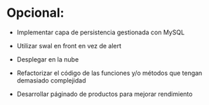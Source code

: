 # Opcional: 
+ Implementar capa de persistencia gestionada con MySQL

+ Utilizar swal en front en vez de alert

+ Desplegar en la nube

+ Refactorizar el código de las funciones y/o métodos que tengan demasiado complejidad

+ Desarrollar páginado de productos para mejorar rendimiento



